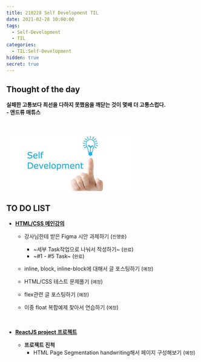 ```yaml
---
title: 210228 Self Development TIL
date: 2021-02-28 10:00:00
tags:
  - Self-Development
  - TIL
categories:
  - TIL:Self-Development
hidden: true
secret: true
---
```


## **Thought of the day**

**실패한 고통보다 최선을 다하지 못했음을 깨닫는 것이 몇배 더 고통스럽다.**<br/> **- 앤드류 매튜스**

<br/>

![](/images/post_images/self_development_logo.jpg)

## **TO DO LIST**

- <ins>**HTML/CSS 메인강의**</ins>

  - 강사님한테 받은 Figma 시안 과제하기 (`진행중`)
    - ~세부 Task작업으로 나눠서 작성하기~ (`완료`)
    - ~#1 - #5 Task~ (`완료`)
  - inline, block, inline-block에 대해서 글 포스팅하기 (`예정`)
  - HTML/CSS 테스트 문제풀기 (`예정`)
  - flex관련 글 포스팅하기 (`예정`)
  - 이중 float 복합예제 찾아서 연습하기 (`예정`)

    <!-- more -->

  <br/>

- <ins>**ReactJS project 프로젝트**</ins>

  - **프로젝트 진척**
    - HTML Page Segmentation handwriting해서 페이지 구성해보기 (`예정`)

  <br/>
